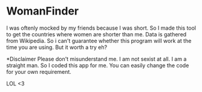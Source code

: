 # WomanFinder
I was oftenly mocked by my friends because I was short. So I made this tool to get the countries where women are shorter than me. Data is gathered from Wikipedia. So i can't guarantee whether this program will work at the time you are using. But it worth a try eh?

*Disclaimer
Please don't misunderstand me. I am not sexist at all. I am a straight man. So I coded this app for me. You can easily change the code for your own requirement. 

LOL <3
